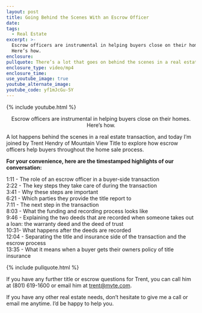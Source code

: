 ```yaml
---
layout: post
title: Going Behind the Scenes With an Escrow Officer
date:
tags:
  - Real Estate
excerpt: >-
  Escrow officers are instrumental in helping buyers close on their homes.
  Here’s how.
enclosure:
pullquote: There’s a lot that goes on behind the scenes in a real estate transaction.
enclosure_type: video/mp4
enclosure_time:
use_youtube_image: true
youtube_alternate_image:
youtube_code: yf1mJcGu-5Y
---
```


{% include youtube.html %}

<center>Escrow officers are instrumental in helping buyers close on their homes. Here’s how.</center>

A lot happens behind the scenes in a real estate transaction, and today I’m joined by Trent Hendry of Mountain View Title to explore how escrow officers help buyers throughout the home sale process.

**For your convenience, here are the timestamped highlights of our conversation:**

1:11 - The role of an escrow officer in a buyer-side transaction&nbsp;<br>2:22 - The key steps they take care of during the transaction&nbsp;<br>3:41 - Why these steps are important<br>6:21 - Which parties they provide the title report to&nbsp;<br>7:11 - The next step in the transaction<br>8:03 - What the funding and recording process looks like&nbsp;<br>9:46 - Explaining the two deeds that are recorded when someone takes out a loan: the warranty deed and the deed of trust<br>10:31- What happens after the deeds are recorded<br>12:04 - Separating the title and insurance side of the transaction and the escrow process<br>13:35 - What it means when a buyer gets their owners policy of title insurance

{% include pullquote.html %}

If you have any further title or escrow questions for Trent, you can call him at (801) 619-1600 or email him at [trent@mvte.com](javascript:void(location.href='mailto:'+String.fromCharCode(116,114,101,110,116,64,109,118,116,101,46,99,111,109))).

If you have any other real estate needs, don’t hesitate to give me a call or email me anytime. I’d be happy to help you.